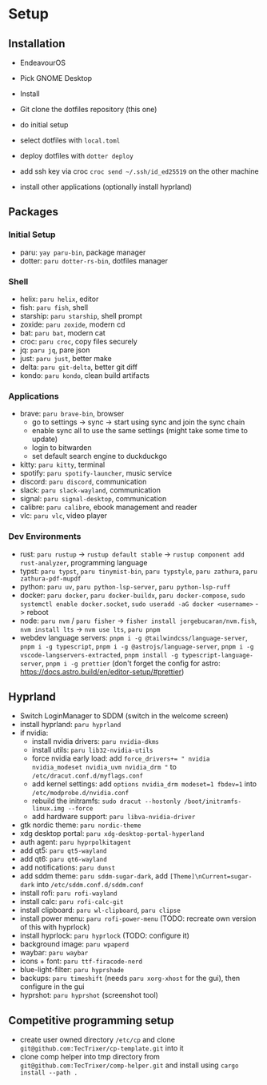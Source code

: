 # Setup

## Installation

- EndeavourOS
- Pick GNOME Desktop
- Install

- Git clone the dotfiles repository (this one)
- do initial setup
- select dotfiles with `local.toml`
- deploy dotfiles with `dotter deploy`
- add ssh key via croc `croc send ~/.ssh/id_ed25519` on the other machine
- install other applications (optionally install hyprland)

## Packages

### Initial Setup

- paru: `yay paru-bin`, package manager
- dotter: `paru dotter-rs-bin`, dotfiles manager

### Shell

- helix: `paru helix`, editor
- fish: `paru fish`, shell
- starship: `paru starship`, shell prompt
- zoxide: `paru zoxide`, modern cd
- bat: `paru bat`, modern cat
- croc: `paru croc`, copy files securely
- jq: `paru jq`, pare json
- just: `paru just`, better make
- delta: `paru git-delta`, better git diff
- kondo: `paru kondo`, clean build artifacts

### Applications

- brave: `paru brave-bin`, browser
  - go to settings -> sync -> start using sync and join the sync chain
  - enable sync all to use the same settings (might take some time to update)
  - login to bitwarden
  - set default search engine to duckduckgo
- kitty: `paru kitty`, terminal
- spotify: `paru spotify-launcher`, music service
- discord: `paru discord`, communication
- slack: `paru slack-wayland`, communication
- signal: `paru signal-desktop`, communication
- calibre: `paru calibre`, ebook management and reader
- vlc: `paru vlc`, video player

### Dev Environments

- rust: `paru rustup` -> `rustup default stable` -> `rustup component add rust-analyzer`, programming language
- typst: `paru typst`, `paru tinymist-bin`, `paru typstyle`, `paru zathura`, `paru zathura-pdf-mupdf`
- python: `paru uv`, `paru python-lsp-server`, `paru python-lsp-ruff`
- docker: `paru docker`, `paru docker-buildx`, `paru docker-compose`, `sudo systemctl enable docker.socket`, `sudo useradd -aG docker <username>` -> reboot
- node: `paru nvm` / `paru fisher` -> `fisher install jorgebucaran/nvm.fish`, `nvm install lts` -> `nvm use lts`, `paru pnpm`
- webdev language servers: `pnpm i -g @tailwindcss/language-server`, `pnpm i -g typescript`, `pnpm i -g @astrojs/language-server`, `pnpm i -g vscode-langservers-extracted`, `pnpm install -g typescript-language-server`, `pnpm i -g prettier` (don't forget the config for astro: https://docs.astro.build/en/editor-setup/#prettier)

## Hyprland

- Switch LoginManager to SDDM (switch in the welcome screen)
- install hyprland: `paru hyprland`
- if nvidia:
  - install nvidia drivers: `paru nvidia-dkms`
  - install utils: `paru lib32-nvidia-utils`
  - force nvidia early load: add `force_drivers+= " nvidia nvidia_modeset nvidia_uvm nvidia_drm "` to `/etc/dracut.conf.d/myflags.conf`
  - add kernel settings: add `options nvidia_drm modeset=1 fbdev=1` into `/etc/modprobe.d/nvidia.conf`
  - rebuild the initramfs: `sudo dracut --hostonly /boot/initramfs-linux.img --force`
  - add hardware support: `paru libva-nvidia-driver`
- gtk nordic theme: `paru nordic-theme`
- xdg desktop portal: `paru xdg-desktop-portal-hyperland`
- auth agent: `paru hyprpolkitagent`
- add qt5: `paru qt5-wayland`
- add qt6: `paru qt6-wayland`
- add notifications: `paru dunst`
- add sddm theme: `paru sddm-sugar-dark`, add `[Theme]\nCurrent=sugar-dark` into `/etc/sddm.conf.d/sddm.conf`
- install rofi: `paru rofi-wayland`
- install calc: `paru rofi-calc-git`
- install clipboard: `paru wl-clipboard`, `paru clipse`
- install power menu: `paru rofi-power-menu` (TODO: recreate own version of this with hyprlock)
- install hyprlock: `paru hyprlock` (TODO: configure it)
- background image: `paru wpaperd`
- waybar: `paru waybar`
- icons + font: `paru ttf-firacode-nerd`
- blue-light-filter: `paru hyprshade`
- backups: `paru timeshift` (needs `paru xorg-xhost` for the gui), then configure in the gui
- hyprshot: `paru hyprshot` (screenshot tool)

## Competitive programming setup

- create user owned directory `/etc/cp` and clone `git@github.com:TecTrixer/cp-template.git` into it
- clone comp helper into tmp directory from `git@github.com:TecTrixer/comp-helper.git` and install using `cargo install --path .`
